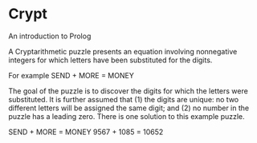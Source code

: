 # Crypt
An introduction to Prolog

A Cryptarithmetic puzzle presents an equation involving nonnegative integers for which letters have been substituted for the digits.

For example
SEND + MORE = MONEY

The goal of the puzzle is to discover the digits for which the letters were substituted. It is further assumed that (1) the digits are unique: no two different letters will be assigned the same digit; and (2) no number in the puzzle has a leading zero. There is one solution to this example puzzle.

SEND + MORE = MONEY 
9567 + 1085 = 10652

